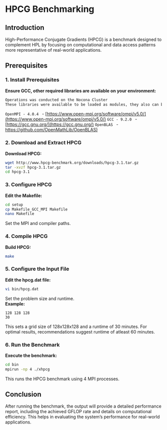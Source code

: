 # HPCG Benchmarking
## Introduction

High-Performance Conjugate Gradients (HPCG) is a benchmark designed to complement HPL by focusing on computational and data access patterns more representative of real-world applications.

## Prerequisites

### 1. Install Prerequisites

**Ensure GCC, other required libraries are available on your environment:**

``` bash
Operations was conducted on the Nocona Cluster
These libraries were available to be loaded as modules, they also can be downloaded from: 
```
```OpenMPI - 4.0.4 ``` - [https://www.open-mpi.org/software/ompi/v5.0/](https://www.open-mpi.org/software/ompi/v5.0/)
```GCC - 9.2.0 ``` - [https://gcc.gnu.org/](https://gcc.gnu.org/)
```OpenBLAS ``` - [https://github.com/OpenMathLib/OpenBLAS)](https://github.com/OpenMathLib/OpenBLAS)


### 2. Download and Extract HPCG

**Download HPCG:**

``` bash
wget http://www.hpcg-benchmark.org/downloads/hpcg-3.1.tar.gz
tar -xvzf hpcg-3.1.tar.gz
cd hpcg-3.1
```

### 3. Configure HPCG

**Edit the Makefile:**

``` bash
cd setup
cp Makefile_GCC_MPI Makefile
nano Makefile
```

Set the MPI and compiler paths.

### 4. Compile HPCG

**Build HPCG:**

``` bash
make
```

### 5. Configure the Input File

**Edit the hpcg.dat file:**

``` bash
vi bin/hpcg.dat
```

Set the problem size and runtime.  
**Example:**

    128 128 128
    30

This sets a grid size of 128x128x128 and a runtime of 30 minutes. For optimal results, recommendations suggest runtime of atleast 60 minutes.

### 6. Run the Benchmark

**Execute the benchmark:**

``` bash
cd bin
mpirun -np 4 ./xhpcg
```

This runs the HPCG benchmark using 4 MPI processes.

## Conclusion

After running the benchmark, the output will provide a detailed performance report, including the achieved GFLOP rate and details on computational efficiency. This helps in evaluating the system’s performance for real-world applications.
